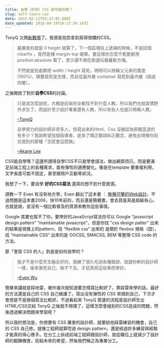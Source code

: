 ```yaml
---
title: 自學（好的）CSS 是可能的嗎？
slug: self-learn-css
date: 2015-02-11T03:23:05.000Z
date_updated: 2016-04-19T16:17:39.143Z
---
```


TonyQ 又開[新戰場](https://www.facebook.com/tonylovejava/posts/10206200964208754)了。發源是抱怨拿到寫得很爛的CSS。

> 最厲害的就是 0 height 就算了，下一個區塊往上遞補的時候，不是回頭 clearfix ，竟然是補 margin-top 硬算。要這樣你怎麼不乾脆都用 position:absolute 算了，至少還不用在那邊玩俄羅斯方塊。
> 
> 不然就是到處都把 width / height 寫死，明明可以倚賴父元素的寬度(100%)，硬要寫死是怎樣，而且從最外層 container 寫死到最內層（超過四層）。

之後開啟了對於**自學CSS**的討論。

> 只是該怎麼說呢，大概是前端完全都找不到什麼人教，所以我們也就習慣野外求生了。而設計至少設計專業還有人教，所以有些人也就只倚賴人教。
> 
> [&ndash;TonyQ](https://www.facebook.com/tonylovejava/posts/10206204736183051)
> 
> 自學努力的設計師非常多人，但寫出來的Html、Css 沒被認為邪魔歪道的有多少？我說希望找個指導者，是為了矯正錯誤糾正觀念，避免出現像你前文提到的那種「怎麼會這麼搞」
> 
> [&ndash;Akane Lee](https://www.facebook.com/tonylovejava/posts/10206204736183051?comment_id=10206204802504709&amp;offset=150&amp;total_comments=163)

CSS能自學嗎？這邊所謂得自學CSS不只是學會語法，做出網頁而已。而是要滿足前端工程上的各種需求，能有彈性的適應變化。像是在template 要重複利用，文字長度可能不固定，甚至跟用戶互動等狀況。

我想了一下，要自學 **好的CSS寫法** 還真的想不到什麼資源。

請教一下 Even 有沒有地方學，Even 翻出了這本書 ：  [無懈可擊的Web設計](https://blog.othree.net/log/2006/12/24/bullet-proof-web-design-zh/)。不過問題是這本書2006，快10年前的，而且還是簡體書，會去買是真是超級有心。也就是說，並沒有一個比較普及的資源來教你這些事情。

Google 其實也幫不了你。要學好的JavaScript寫法你可以 Google &ldquo;javascript design pattern&rdquo; &ldquo;maintainable javascript"，但是你找 "css design patter&rdquo; 出來的結果是視覺上的pattern，找 &ldquo;flexible css&rdquo; 出來的 是關於 flexbox 規格（囧），找 &ldquo;maintainable CSS&rdquo; 出來的是 OOCSS, SMACSS, BEM 等整理 CSS code 的方法。

那「會寫 CSS 的人」到底是如何自學的？

> 我才不是什麼天生融合好的，我練了很久吃過各種錯誤，就跟你幹的設計師一樣，後來害死自己，做不下去，才認真把這些東西學好。
> 
> [&ndash;Even Wu](https://www.facebook.com/tonylovejava/posts/10206204736183051?comment_id=10206205395079523&amp;offset=50&amp;total_comments=163)

簡單來講就是踩地雷，被炸幾次就知道要怎樣寫比較好了。靠踩雷來學的話，最好的方法還是自己的 CSS 自己維護了。寫出沒有彈性的 CSS 來搞到自己，下次才會想是不是換個寫法比較好。不過看起來 TonyQ 那邊的流程是設計師生出HTML/CSS交給 TonyQ 之後就不用理了，這樣怎麼會碰到的CSS造成的問題，然後透過解決問題來學習呢？

所以我的想法是，你想要有 CSS 厲害的設計師，就要給他踩雷練習的機會，自己的 CSS 自己修。就像工程師就算唸過 design pattern，還是經過許多練習與經驗才能真的得心應手。在分工上拆成前端工程師跟設計師，就從職位上就減少了設計師的鍛鍊機會，扼殺未來的希望，然後我們稱之為專業分工。
